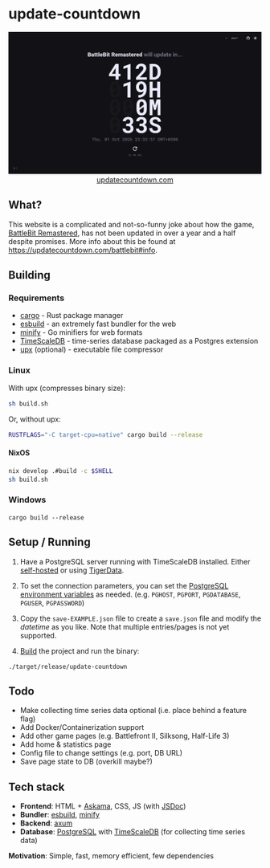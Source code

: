 # update-countdown
<img src="docs/images/website-rev-2d2ef0c96fc0cb8b1012ddaab7e3972a146732ef.png" alt="Screenshot of website">

<div align="center">
    <a href="https://updatecountdown.com">updatecountdown.com</a>
</div>

## What?
This website is a complicated and not-so-funny joke about how the game,
[BattleBit Remastered][battlebit], has not been updated in over a year and a
half despite promises. More info about this be found at
https://updatecountdown.com/battlebit#info.

<!-- ## Contents -->
<!-- - [Building](#building) -->
<!--   - [Requirements](#requirements) -->
<!--   - [Linux](#linux) -->
<!--     - [NixOS](#nixos) -->
<!--   - [Windows](#windows) -->
<!-- - [Running](#running) -->
<!-- - [Todo](#todo) -->
<!-- - [Tech stack](#tech-stack) -->

## Building
### Requirements
- [cargo](https://github.com/rust-lang/cargo) - Rust package manager
- [esbuild](https://esbuild.github.io/) - an extremely fast bundler for the web
- [minify](https://github.com/tdewolff/minify) - Go minifiers for web formats
- [TimeScaleDB](https://github.com/timescale/timescaledb) - time-series database packaged as a Postgres extension
- [upx](https://github.com/upx/upx) (optional) - executable file compressor

### Linux
With upx (compresses binary size):
```bash
sh build.sh
```
Or, without upx:
```bash
RUSTFLAGS="-C target-cpu=native" cargo build --release
```

#### NixOS
```bash
nix develop .#build -c $SHELL
sh build.sh
```

### Windows
```
cargo build --release
```

## Setup / Running

1. Have a PostgreSQL server running with TimeScaleDB installed. Either
   [self-hosted][timescale-installation] or using [TigerData][tigerdata].

2. To set the connection parameters, you can set the [PostgreSQL environment
   variables][sqlx-env-vars] as needed. (e.g. `PGHOST`, `PGPORT`, `PGDATABASE`,
   `PGUSER`, `PGPASSWORD`)

3. Copy the `save-EXAMPLE.json` file to create a `save.json` file and modify
   the _datetime_ as you like. Note that multiple entries/pages is not yet
   supported.

4. [Build](#building) the project and run the binary:
```
./target/release/update-countdown
```

## Todo
- Make collecting time series data optional (i.e. place behind a feature flag)
- Add Docker/Containerization support
- Add other game pages (e.g. Battlefront II, Silksong, Half-Life 3)
- Add home & statistics page
- Config file to change settings (e.g. port, DB URL)
- Save page state to DB (overkill maybe?)

## Tech stack
- __Frontend__: HTML + [Askama](https://github.com/askama-rs/askama), CSS, JS
  (with [JSDoc][jsdoc])
- __Bundler__: [esbuild], [minify]
- __Backend__: [axum]
- __Database__: [PostgreSQL][postgres] with [TimeScaleDB][timescale] (for
  collecting time series data)

__Motivation__: Simple, fast, memory efficient, few dependencies



[askama]: https://github.com/askama-rs/askama
[axum]: https://github.com/tokio-rs/axum
[battlebit]: https://store.steampowered.com/app/671860/BattleBit_Remastered/
[cargo]: https://github.com/rust-lang/cargo
[esbuild]: https://esbuild.github.io/
[jsdoc]: https://jsdoc.app/
[minify]: https://github.com/tdewolff/minify
[postgres]: https://www.postgresql.org/
[sqlx-env-vars]: https://docs.rs/sqlx/latest/sqlx/postgres/struct.PgConnectOptions.html#parameters
[tigerdata]: https://www.tigerdata.com/
[timescale-installation]: https://docs.tigerdata.com/self-hosted/latest/install/
[timescale]: https://github.com/timescale/timescaledb
